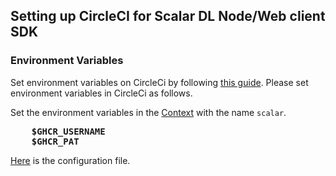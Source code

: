 ## Setting up CircleCI for Scalar DL Node/Web client SDK

### Environment Variables

Set environment variables on CircleCi by following [this guide](https://circleci.com/blog/new-on-circleci-import-project-environment-variables/).
Please set environment variables in CircleCi as follows.

Set the environment variables in the [Context](https://circleci.com/gh/organizations/scalar-labs/settings#contexts) with the name `scalar`.
<pre>
    <b>$GHCR_USERNAME</b>
    <b>$GHCR_PAT</b>
</pre>

[Here](https://github.com/scalarindetail/scalardl-node-client-sdk/blob/feature/integration_test/.circleci/config.yml) is the configuration file.